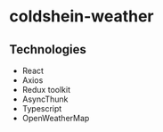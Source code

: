 # coldshein-weather
## Technologies
* React
* Axios
* Redux toolkit
* AsyncThunk
* Typescript
* OpenWeatherMap
